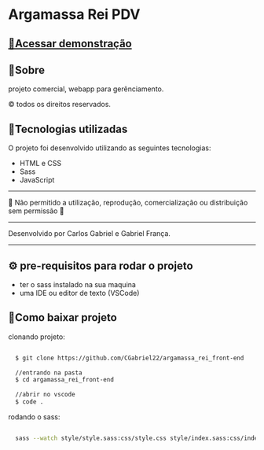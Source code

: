 # Argamassa Rei PDV

## <a href="https://argamassa-rei.vercel.app/">📎Acessar demonstração</a>

## 📄Sobre

projeto comercial, webapp para gerênciamento.

© todos os direitos reservados.

## 🚀Tecnologias utilizadas

O projeto foi desenvolvido utilizando as seguintes tecnologias:

- HTML e CSS
- Sass
- JavaScript

---

🚧 Não permitido a utilização, reprodução, comercialização ou distribuição sem permissão 🚧

---

Desenvolvido por Carlos Gabriel e Gabriel França.

---

## ⚙ pre-requisitos para rodar o projeto

- ter o sass instalado na sua maquina
- uma IDE ou editor de texto (VSCode)

## 📁Como baixar projeto

clonando projeto:

```bash

  $ git clone https://github.com/CGabriel22/argamassa_rei_front-end
  
  //entrando na pasta
  $ cd argamassa_rei_front-end
  
  //abrir no vscode
  $ code .

```

rodando o sass:

```bash

  sass --watch style/style.sass:css/style.css style/index.sass:css/index.css style/home.sass:css/home.css style/clientes.sass:css/clientes.css style/catalogo.sass:css/catalogo.css style/perfil.sass:css/perfil.css

```
